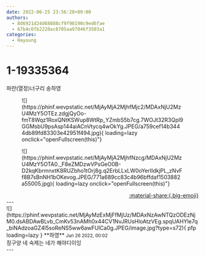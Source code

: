 ```yaml
---
date: 2022-06-25 23:56:28+09:00
authors:
  - 8d6921d24d68888cf9f98190c9ed6fae
  - 67b4c6fb2220ac6705aa97046f3503a1
categories:
  - Hayoung
---
```


# 1-19335364

<div class="post-container" markdown="1">
<div class="content-container md-sidebar__scrollwrap" markdown="1">

파란(열정)너구리 송하영
<figure markdown="1">
![](https://phinf.wevpstatic.net/MjAyMjA2MjhfMjc2/MDAxNjU2MzU4MzY5OTEz.zdgjQyOo-fmT8Wqz1RoxQNtKSWup8WtRp_YZmbS5b7cg.7WOJt32R3Qpl9GGMsbU9psAsp144aiACnVtycq4wOkYg.JPEG/a759cef14b3444db89fd83303e42951f494.jpg){ loading=lazy onclick="openFullscreen(this)"}
</figure>

<figure markdown="1">
![](https://phinf.wevpstatic.net/MjAyMjA2MjhfNzcg/MDAxNjU2MzU4MzY5OTA0._F8eZMDzwVPsGeO0B-D2kqKbrmnxtK8RUZbho1tOrj8g.q2ErbLLxLW0oYerIIdkjPL_zNvFf8B7sBnNH1bOKevog.JPEG/771a689cc83c4b96bffdaf1503882a55005.jpg){ loading=lazy onclick="openFullscreen(this)"}
</figure>


</div>
</div>

<div style="text-align: right;" markdown="1">
<a href="https://weverse.io/fromis9/fanpost/1-19335364" style="text-align: right;">:material-share:{.big-emoji}</a>
</div>
---

<div class="comments-container md-sidebar__scrollwrap" markdown="1">
<div class="comment" markdown="1">
<div class='id-container' markdown="1">
![](https://phinf.wevpstatic.net/MjAyMzExMjFfMjUz/MDAxNzAwNTQzODEzNjM0.dsABDAwBLvb_CmKv53nAMh0x44CV1NvJRUsHloAtzVEg.spqUAHYle7q_biNAdzoaGZ4l5soReNS5ww6awFUlCa0g.JPEG/image.jpg?type=s72){ pfp loading=lazy }
**<span class="artist">하영</span>** <small>Jun 26 2022, 00:02</small><br>
</div>
<div class='comment-body' markdown="1">
징구양 네 숙제는 네가 해야디이잉
</div>
</div>
</div>
---
